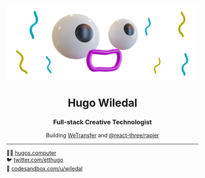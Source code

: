 <img src="misc/header.svg" />


<h1 align="center">Hugo Wiledal</h1>
<h3 align="center">Full-stack Creative Technologist</h3>

<p align="center">
  Building <a href="https://wetransfer.com">WeTransfer</a> and <a href="https://github.com/pmndrs/react-three-rapier">@react-three/rapier</a>
</p>

---

👨‍💻 <a href="https://hugos.computer">hugos.computer</a>  
🐦 <a href="https://twitter.com/etthugo">twitter.com/etthugo</a>  
🌠 <a href="https://codesandbox.com/u/wiledal">codesandbox.com/u/wiledal</a>  
